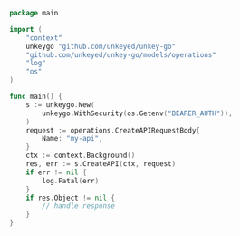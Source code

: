 <!-- Start SDK Example Usage [usage] -->
```go
package main

import (
	"context"
	unkeygo "github.com/unkeyed/unkey-go"
	"github.com/unkeyed/unkey-go/models/operations"
	"log"
	"os"
)

func main() {
	s := unkeygo.New(
		unkeygo.WithSecurity(os.Getenv("BEARER_AUTH")),
	)
	request := operations.CreateAPIRequestBody{
		Name: "my-api",
	}
	ctx := context.Background()
	res, err := s.CreateAPI(ctx, request)
	if err != nil {
		log.Fatal(err)
	}
	if res.Object != nil {
		// handle response
	}
}

```
<!-- End SDK Example Usage [usage] -->